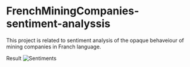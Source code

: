 # FrenchMiningCompanies-sentiment-analyssis
This project is related to sentiment analysis of the opaque behaveiour of mining companies in Franch language.


Result
![Sentiments](https://github.com/ZawarShaikh/FrenchMiningCompanies-sentiment-analyssis/assets/108583648/9f5d5cee-13da-4a00-bdc7-e95104f6133d)
